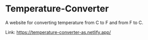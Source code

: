 # Temperature-Converter
A website for converting temperature from C to F and from F to C.

Link:  https://temperature-converter-as.netlify.app/
